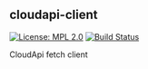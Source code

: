 ## cloudapi-client


[![License: MPL 2.0](https://img.shields.io/badge/License-MPL%202.0-brightgreen.svg)](https://opensource.org/licenses/MPL-2.0) [![Build Status](https://secure.travis-ci.org/joyent/webconsole-cloudapi-client.svg)](http://travis-ci.org/joyent/webconsole-cloudapi-client)

CloudApi fetch client

